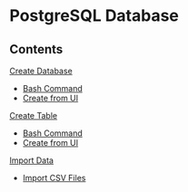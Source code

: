 PostgreSQL Database
===========

## Contents
[Create Database](section/create-database.md) <br>
   - [Bash Command](section/create-database.md#Create-using-Bash-Command)<br>
   - [Create from UI](section/create-database.md#Create-from-UI )<br>

[Create Table](section/create-table.md) <br>
   - [Bash Command](section/create-table.md#Create-using-Bash-Command)<br>
   - [Create from UI](section/create-table.md#Create-from-UI )<br>

[Import Data](section/import-data.md) <br>
   - [Import CSV Files](section/import-data.md)<br>
    
